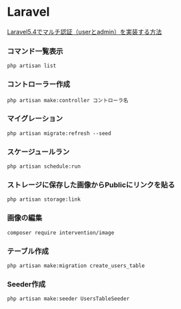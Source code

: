 # Laravel

[Laravel5.4でマルチ認証（userとadmin）を実装する方法](https://takahashi-it.com/php/laravel54-multi-auth/)



### コマンド一覧表示  
`php artisan list`

### コントローラー作成
`php artisan make:controller コントローラ名`

### マイグレーション
`php artisan migrate:refresh --seed`

### スケージュールラン 
`php artisan schedule:run`

### ストレージに保存した画像からPublicにリンクを貼る
`php artisan storage:link`

### 画像の編集
`composer require intervention/image`

### テーブル作成
`php artisan make:migration create_users_table`

### Seeder作成
`php artisan make:seeder UsersTableSeeder`
